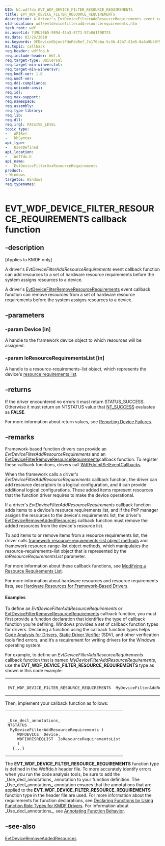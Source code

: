```yaml
---
UID: NC:wdffdo.EVT_WDF_DEVICE_FILTER_RESOURCE_REQUIREMENTS
title: EVT_WDF_DEVICE_FILTER_RESOURCE_REQUIREMENTS
description: A driver's EvtDeviceFilterAddResourceRequirements event callback function can add resources to a set of hardware resource requirements before the system assigns resources to a device.
old-location: wdf\evtdevicefilteraddresourcerequirements.htm
tech.root: wdf
ms.assetid: 7d9b38b5-989d-45a3-8771-57a8d1f98725
ms.date: 02/26/2018
ms.keywords: DFDeviceObjectFdoPdoRef_7a176cba-5c3b-42b7-81e5-0a6a9b49f55c.xml, EVT_WDF_DEVICE_FILTER_RESOURCE_REQUIREMENTS, EVT_WDF_DEVICE_FILTER_RESOURCE_REQUIREMENTS callback, EvtDeviceFilterXxxResourceRequirements, EvtDeviceFilterXxxResourceRequirements callback function, kmdf.evtdevicefilteraddresourcerequirements, wdf.evtdevicefilteraddresourcerequirements, wdf.evtdevicefilterremoveresourcerequirements, wdffdo/EvtDeviceFilterXxxResourceRequirements
ms.topic: callback
req.header: wdffdo.h
req.include-header: Wdf.h
req.target-type: Universal
req.target-min-winverclnt: 
req.target-min-winversvr: 
req.kmdf-ver: 1.0
req.umdf-ver: 
req.ddi-compliance: 
req.unicode-ansi: 
req.idl: 
req.max-support: 
req.namespace: 
req.assembly: 
req.type-library: 
req.lib: 
req.dll: 
req.irql: PASSIVE_LEVEL
topic_type:
-	APIRef
-	kbSyntax
api_type:
-	UserDefined
api_location:
-	Wdffdo.h
api_name:
-	EvtDeviceFilterXxxResourceRequirements
product:
- Windows
targetos: Windows
req.typenames: 
---
```


# EVT_WDF_DEVICE_FILTER_RESOURCE_REQUIREMENTS callback function


## -description


<p class="CCE_Message">[Applies to KMDF only]</p>

A driver's <i>EvtDeviceFilterAddResourceRequirements</i> event callback function can add resources to a set of hardware resource requirements before the system assigns resources to a device.

A driver's <a href="https://msdn.microsoft.com/library/windows/hardware/ff540870">EvtDeviceFilterRemoveResourceRequirements</a> event callback function can remove resources from a set of hardware resource requirements before the system assigns resources to a device.


## -parameters




### -param Device [in]

A handle to the framework device object to which resources will be assigned.


### -param IoResourceRequirementsList [in]

A handle to a resource-requirements-list object, which represents the device's <a href="https://msdn.microsoft.com/c7a6997b-34f9-4dd9-b384-2321a8b5ce54">resource requirements list</a>.


## -returns



If the driver encountered no errors it must return STATUS_SUCCESS. Otherwise it must return an NTSTATUS value that <a href="https://msdn.microsoft.com/fe823930-e3ff-4c95-a640-bb6470c95d1d">NT_SUCCESS</a> evaluates as <b>FALSE</b>.

For more information about return values, see <a href="https://docs.microsoft.com/windows-hardware/drivers/wdf/reporting-device-failures">Reporting Device Failures</a>.




## -remarks



Framework-based function drivers can provide an <i>EvtDeviceFilterAddResourceRequirements</i> and an <a href="https://msdn.microsoft.com/library/windows/hardware/ff540870">EvtDeviceFilterRemoveResourceRequirements</a>callback function. To register these callback functions, drivers call <a href="https://msdn.microsoft.com/library/windows/hardware/ff547268">WdfFdoInitSetEventCallbacks</a>.

When the framework calls a driver's <i>EvtDeviceFilterAddResourceRequirements</i> callback function, the driver can add resource descriptors to a logical configuration, and it can provide additional logical configurations. These added items represent resources that the function driver requires to make the device operational.

If a driver's <i>EvtDeviceFilterAddResourceRequirements</i> callback function adds items to a device's resource requirements list, and if the PnP manager assigns the resources to the device's requirements list, the driver's <a href="https://msdn.microsoft.com/b18c2b34-db6d-4553-9340-556da1fd7991">EvtDeviceRemoveAddedResources</a> callback function must remove the added resources from the device's resource list.

To add items to or remove items from a resource requirements list, the driver calls <a href="https://msdn.microsoft.com/2361CEA9-A58C-4019-B4F6-BA1D7DEE3A80">framework resource-requirements-list object methods</a> and framework resource-range-list object methods, which manipulates the resource-requirements-list object that is represented by the <i>IoResourceRequirementsList</i> parameter. 

For more information about these callback functions, see <a href="https://msdn.microsoft.com/75391dd2-5ae1-4562-97a0-4de21a08b61c">Modifying a Resource Requirements List</a>.

For more information about hardware resources and resource requirements lists, see <a href="https://docs.microsoft.com/windows-hardware/drivers/wdf/hardware-resources-for-kmdf-drivers">Hardware Resources for Framework-Based Drivers</a>.


#### Examples

To define an <i>EvtDeviceFilterAddResourceRequirements</i> or <a href="https://msdn.microsoft.com/library/windows/hardware/ff540870">EvtDeviceFilterRemoveResourceRequirements</a> callback function, you must first provide a function declaration that identifies the type of callback function you’re defining. Windows provides a set of callback function types for drivers. Declaring a function using the callback function types helps <a href="https://msdn.microsoft.com/2F3549EF-B50F-455A-BDC7-1F67782B8DCA">Code Analysis for Drivers</a>, <a href="https://msdn.microsoft.com/74feeb16-387c-4796-987a-aff3fb79b556">Static Driver Verifier</a> (SDV), and other verification tools find errors, and it’s a requirement for writing drivers for the Windows operating system.

For example, to define an <i>EvtDeviceFilterAddResourceRequirements</i> callback function that is named <i>MyDeviceFilterAddResourceRequirements</i>, use the <b>EVT_WDF_DEVICE_FILTER_RESOURCE_REQUIREMENTS</b> type as shown in this code example:

<div class="code"><span codelanguage=""><table>
<tr>
<th></th>
</tr>
<tr>
<td>
<pre>EVT_WDF_DEVICE_FILTER_RESOURCE_REQUIREMENTS  MyDeviceFilterAddResourceRequirements;</pre>
</td>
</tr>
</table></span></div>
Then, implement your callback function as follows:

<div class="code"><span codelanguage=""><table>
<tr>
<th></th>
</tr>
<tr>
<td>
<pre>_Use_decl_annotations_
NTSTATUS
 MyDeviceFilterAddResourceRequirements (
    WDFDEVICE  Device,
    WDFIORESREQLIST  IoResourceRequirementsList
    )
  {...}</pre>
</td>
</tr>
</table></span></div>
The <b>EVT_WDF_DEVICE_FILTER_RESOURCE_REQUIREMENTS</b> function type is defined in the Wdffdo.h header file. To more accurately identify errors when you run the code analysis tools, be sure to add the _Use_decl_annotations_ annotation to your function definition. The _Use_decl_annotations_ annotation ensures that the annotations that are applied to the <b>EVT_WDF_DEVICE_FILTER_RESOURCE_REQUIREMENTS</b> function type in the header file are used. For more information about the requirements for function declarations, see <a href="https://msdn.microsoft.com/73a408ba-0219-4fde-8dad-ca330e4e67c3">Declaring Functions by Using Function Role Types for KMDF Drivers</a>. For information about _Use_decl_annotations_, see <a href="https://msdn.microsoft.com/library/c0aa268d-6fa3-4ced-a8c6-f7652b152e61">Annotating Function Behavior</a>.




## -see-also




<a href="https://msdn.microsoft.com/b18c2b34-db6d-4553-9340-556da1fd7991">EvtDeviceRemoveAddedResources</a>
 

 


